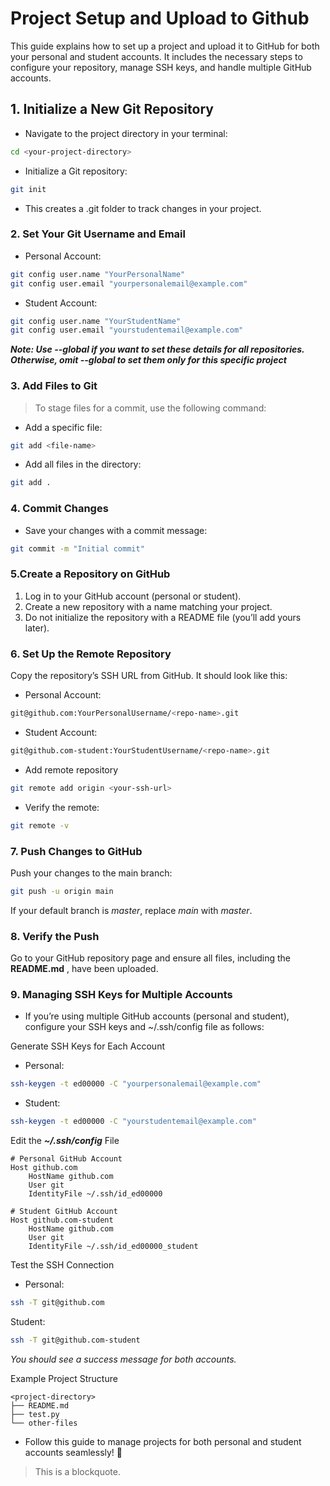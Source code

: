 # Project Setup and Upload to Github

This guide explains how to set up a project and upload it to GitHub for both your personal and student accounts. It includes the necessary steps to configure your repository, manage SSH keys, and handle multiple GitHub accounts.


<!-- ## TABLE OF CONTENT -->

## 1. Initialize a New Git Repository

- Navigate to the project directory in your terminal:

```bash
cd <your-project-directory>
``` 

- Initialize a Git repository:
```bash
git init
```

- This creates a .git folder to track changes in your project.

### 2. Set Your Git Username and Email

- Personal Account:
```bash
git config user.name "YourPersonalName"
git config user.email "yourpersonalemail@example.com"
```
- Student Account:
```bash
git config user.name "YourStudentName"
git config user.email "yourstudentemail@example.com"
```
***Note: Use --global if you want to set these details for all repositories. Otherwise, omit --global to set them only for this specific project***

### 3. Add Files to Git

>To stage files for a commit, use the following command:

- Add a specific file:
``` bash
git add <file-name>
```

- Add all files in the directory:

```bash
git add .
```

### 4. Commit Changes
- Save your changes with a commit message:
```bash
git commit -m "Initial commit"
```

### 5.Create a Repository on GitHub
1. Log in to your GitHub account (personal or student).
2. Create a new repository with a name matching your project.
3. Do not initialize the repository with a README file (you’ll add yours later).

### 6. Set Up the Remote Repository
Copy the repository’s SSH URL from GitHub. It should look like this:
- Personal Account:

```bash
git@github.com:YourPersonalUsername/<repo-name>.git
```

- Student Account:

```bash
git@github.com-student:YourStudentUsername/<repo-name>.git
```

- Add remote repository

```bash
git remote add origin <your-ssh-url>
```

- Verify the remote:

```bash
git remote -v
```
### 7. Push Changes to GitHub
Push your changes to the main branch:

```bash
git push -u origin main
```
If your default branch is *master*, replace *main* with *master*.

### 8. Verify the Push
Go to your GitHub repository page and ensure all files, including the **README.md** , have been uploaded.

### 9. Managing SSH Keys for Multiple Accounts
- If you’re using multiple GitHub accounts (personal and student), configure your SSH keys and ~/.ssh/config file as follows:

Generate SSH Keys for Each Account
- Personal:

```bash
ssh-keygen -t ed00000 -C "yourpersonalemail@example.com"
```

- Student:
```bash
ssh-keygen -t ed00000 -C "yourstudentemail@example.com"
``` 
Edit the ***~/.ssh/config*** File

```plaintext
# Personal GitHub Account
Host github.com
    HostName github.com
    User git
    IdentityFile ~/.ssh/id_ed00000

# Student GitHub Account
Host github.com-student
    HostName github.com
    User git
    IdentityFile ~/.ssh/id_ed00000_student
```

Test the SSH Connection
- Personal:

```bash
ssh -T git@github.com
```

Student:

```bash
ssh -T git@github.com-student
```

*You should see a success message for both accounts.*

Example Project Structure
```plaintext
<project-directory>
├── README.md
├── test.py
└── other-files
```
- Follow this guide to manage projects for both personal and student accounts seamlessly! 🎉

> This is a blockquote.
